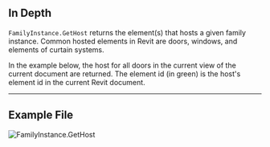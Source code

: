 ## In Depth
`FamilyInstance.GetHost` returns the element(s) that hosts a given family instance. Common hosted elements in Revit are doors, windows, and elements of curtain systems.

In the example below, the host for all doors in the current view of the current document are returned. The element id (in green) is the host's element id in the current Revit document.
___
## Example File

![FamilyInstance.GetHost](./Revit.Elements.FamilyInstance.GetHost_img.jpg)
